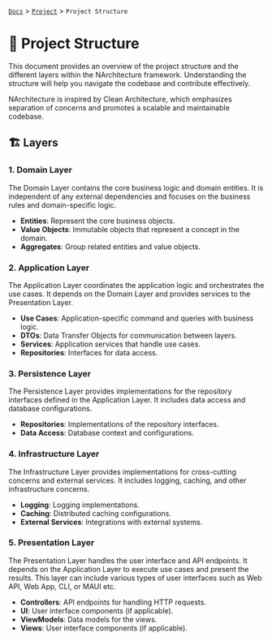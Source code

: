 [`Docs`](../index.md) > [`Project`](./index.md) > `Project Structure`

# 📂 Project Structure
This document provides an overview of the project structure and the different layers within the NArchitecture framework. Understanding the structure will help you navigate the codebase and contribute effectively.

NArchitecture is inspired by Clean Architecture, which emphasizes separation of concerns and promotes a scalable and maintainable codebase.

## 🏗️ Layers

### 1. **Domain Layer**
The Domain Layer contains the core business logic and domain entities. It is independent of any external dependencies and focuses on the business rules and domain-specific logic.

- **Entities**: Represent the core business objects.
- **Value Objects**: Immutable objects that represent a concept in the domain.
- **Aggregates**: Group related entities and value objects.

### 2. **Application Layer**
The Application Layer coordinates the application logic and orchestrates the use cases. It depends on the Domain Layer and provides services to the Presentation Layer.

- **Use Cases**: Application-specific command and queries with business logic.
- **DTOs**: Data Transfer Objects for communication between layers.
- **Services**: Application services that handle use cases.
- **Repositories**: Interfaces for data access.

### 3. **Persistence Layer**
The Persistence Layer provides implementations for the repository interfaces defined in the Application Layer. It includes data access and database configurations.

- **Repositories**: Implementations of the repository interfaces.
- **Data Access**: Database context and configurations.

### 4. **Infrastructure Layer**
The Infrastructure Layer provides implementations for cross-cutting concerns and external services. It includes logging, caching, and other infrastructure concerns.

- **Logging**: Logging implementations.
- **Caching**: Distributed caching configurations.
- **External Services**: Integrations with external systems.

### 5. **Presentation Layer**
The Presentation Layer handles the user interface and API endpoints. It depends on the Application Layer to execute use cases and present the results. This layer can include various types of user interfaces such as Web API, Web App, CLI, or MAUI etc.

- **Controllers**: API endpoints for handling HTTP requests.
- **UI**: User interface components (if applicable).
- **ViewModels**: Data models for the views.
- **Views**: User interface components (if applicable).

